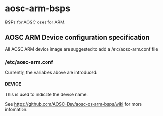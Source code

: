 # aosc-arm-bsps
BSPs for AOSC oses for ARM.

## AOSC ARM Device configuration specification

All AOSC ARM device image are suggested to add a /etc/aosc-arm.conf file

### /etc/aosc-arm.conf

Currently, the variables above are introduced:

#### DEVICE

This is used to indicate the device name.

See https://github.com/AOSC-Dev/aosc-os-arm-bsps/wiki for more infomation.
